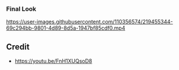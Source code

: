 ### Final Look
https://user-images.githubusercontent.com/110356574/219455344-69c294bb-9801-4d89-8d5a-1947bf85cdf0.mp4
## Credit
- https://youtu.be/FnH1XUQsoD8
